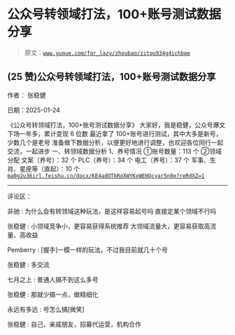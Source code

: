 # 公众号转领域打法，100+账号测试数据分享

> 原文：[`www.yuque.com/for_lazy/zhoubao/zitqu934g4ichbpe`](https://www.yuque.com/for_lazy/zhoubao/zitqu934g4ichbpe)

## (25 赞)公众号转领域打法，100+账号测试数据分享

作者： 张稳健

日期：2025-01-24

《公众号转领域打法，100+账号测试数据分享》 大家好，我是稳健，公众号爆文下场一年多，累计变现 6 位数
最近拿了 100+账号进行测试，其中大多是新号，少数几个是老号 准备做下数据分析，以便更好地进行调整，也欢迎各位同行一起交流，一起进步 一、转领域数据分析
1、养号情况 ①账号数量：113 个 ②领域分配 文案（养号）：32 个 PLC（养号）：34 个 电工（养号）：37 个 军事、生肖、星座等（直起）：10 个 [`ma0g2u36irl.feishu.cn/docx/KE4adOTkRoXWYKxWEHQcyar5n8e?reRdXZ=1`](https://ma0g2u36irl.feishu.cn/docx/KE4adOTkRoXWYKxWEHQcyar5n8e?reRdXZ=1)

* * *

评论区：

非驰 : 为什么会有转领域这种玩法，是这样容易起号吗 直接定某个领域不行吗

张稳健 : 小领域竞争小，更容易获得系统推荐 大领域流量大，更容易获取高流量、高收益

Pemberry : [握手]一模一样的玩法，不过我目前就几十个号

张稳健 : 多交流

七月之上 : 普通人搞不到这么多号

张稳健 : 那就少搞一点，做精细化

永远有多远 : 号怎么搞[微笑]

张稳健 : 自己，亲戚朋友，招募代运营，机构合作